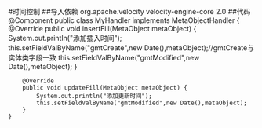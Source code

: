 #时间控制
##导入依赖
    <dependency>
        <groupId>org.apache.velocity</groupId>
        <artifactId>velocity-engine-core</artifactId>
        <version>2.0</version>
    </dependency>
##代码
    @Component
    public class MyHandler implements MetaObjectHandler {
        @Override
        public void insertFill(MetaObject metaObject) {
            System.out.println("添加插入时间");
            this.setFieldValByName("gmtCreate",new Date(),metaObject);//gmtCreate与实体类字段一致 
            this.setFieldValByName("gmtModified",new Date(),metaObject);
        }
    
        @Override
        public void updateFill(MetaObject metaObject) {
            System.out.println("添加更新时间");
            this.setFieldValByName("gmtModified",new Date(),metaObject);
        }
    }    